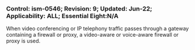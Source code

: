 ### Control: ism-0546; Revision: 9; Updated: Jun-22; Applicability: ALL; Essential Eight:N/A
<p>When video conferencing or IP telephony traffic passes through a gateway containing a firewall or proxy, a video-aware or voice-aware firewall or proxy is used.</p>